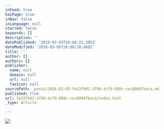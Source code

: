 ```yaml
---
inFeed: true
hasPage: true
inNav: false
inLanguage: null
starred: false
keywords: []
description: ''
datePublished: '2016-03-05T20:08:21.385Z'
dateModified: '2016-03-05T20:08:20.068Z'
title: ''
author: []
authors: []
publisher:
  name: null
  domain: null
  url: null
  favicon: null
sourcePath: _posts/2016-03-05-fe3379d1-2f90-4cf9-898c-cec80047beca.md
published: true
url: fe3379d1-2f90-4cf9-898c-cec80047beca/index.html
_type: Article

---
```

![](https://the-grid-user-content.s3-us-west-2.amazonaws.com/a1b8d8b1-4566-43fc-9955-0a518658b973.png)